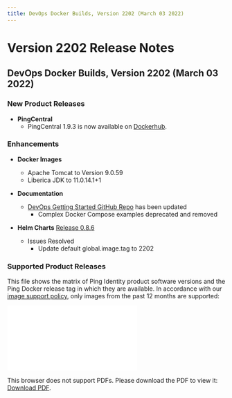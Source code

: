```yaml
---
title: DevOps Docker Builds, Version 2202 (March 03 2022)
---
```

# Version 2202 Release Notes

## DevOps Docker Builds, Version 2202 (March 03 2022)

### New Product Releases

- **PingCentral**
    - PingCentral 1.9.3 is now available on [Dockerhub](https://hub.docker.com/r/pingidentity/pingcentral).

### Enhancements
- **Docker Images**
    - Apache Tomcat to Version 9.0.59
    - Liberica JDK to 11.0.14.1+1

- **Documentation**
    - [DevOps Getting Started GitHub Repo](https://github.com/pingidentity/pingidentity-devops-getting-started) has been updated
        - Complex Docker Compose examples deprecated and removed

- **Helm Charts**
    [Release 0.8.6](https://helm.pingidentity.com/release-notes/currentRelease)
    - Issues Resolved
      - Update default global.image.tag to 2202

### Supported Product Releases

This file shows the matrix of Ping Identity product software versions and the Ping Docker release tag in which they are available.  In accordance with our [image support policy](../docker-images/imageSupport.md), only images from the past 12 months are supported:

<object data="../../images/productVersionsAndImageTags.pdf" type="application/pdf" width="100%" height="1000px">
    <embed src="../../images/productVersionsAndImageTags.pdf">
        <p>This browser does not support PDFs. Please download the PDF to view it: <a href="../../images/productVersionsAndImageTags.pdf">Download PDF</a>.</p>
    </embed>
</object>

